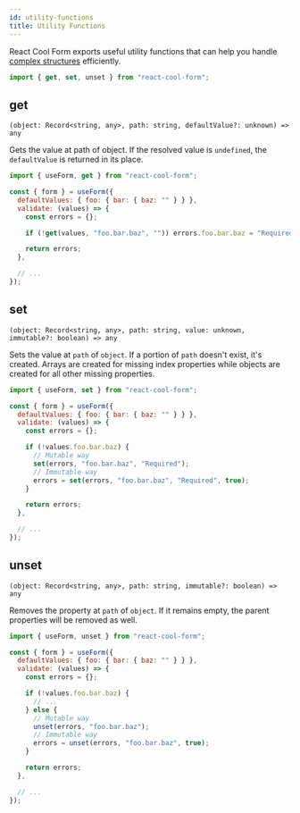```yaml
---
id: utility-functions
title: Utility Functions
---
```


React Cool Form exports useful utility functions that can help you handle [complex structures](../getting-started/complex-structures) efficiently.

```js
import { get, set, unset } from "react-cool-form";
```

## get

`(object: Record<string, any>, path: string, defaultValue?: unknown) => any`

Gets the value at path of object. If the resolved value is `undefined`, the `defaultValue` is returned in its place.

```js {8}
import { useForm, get } from "react-cool-form";

const { form } = useForm({
  defaultValues: { foo: { bar: { baz: "" } } },
  validate: (values) => {
    const errors = {};

    if (!get(values, "foo.bar.baz", "")) errors.foo.bar.baz = "Required";

    return errors;
  },

  // ...
});
```

## set

`(object: Record<string, any>, path: string, value: unknown, immutable?: boolean) => any`

Sets the value at `path` of `object`. If a portion of `path` doesn't exist, it's created. Arrays are created for missing index properties while objects are created for all other missing properties.

```js {10,12}
import { useForm, set } from "react-cool-form";

const { form } = useForm({
  defaultValues: { foo: { bar: { baz: "" } } },
  validate: (values) => {
    const errors = {};

    if (!values.foo.bar.baz) {
      // Mutable way
      set(errors, "foo.bar.baz", "Required");
      // Immutable way
      errors = set(errors, "foo.bar.baz", "Required", true);
    }

    return errors;
  },

  // ...
});
```

## unset

`(object: Record<string, any>, path: string, immutable?: boolean) => any`

Removes the property at `path` of `object`. If it remains empty, the parent properties will be removed as well.

```js {12,14}
import { useForm, unset } from "react-cool-form";

const { form } = useForm({
  defaultValues: { foo: { bar: { baz: "" } } },
  validate: (values) => {
    const errors = {};

    if (!values.foo.bar.baz) {
      // ...
    } else {
      // Mutable way
      unset(errors, "foo.bar.baz");
      // Immutable way
      errors = unset(errors, "foo.bar.baz", true);
    }

    return errors;
  },

  // ...
});
```
